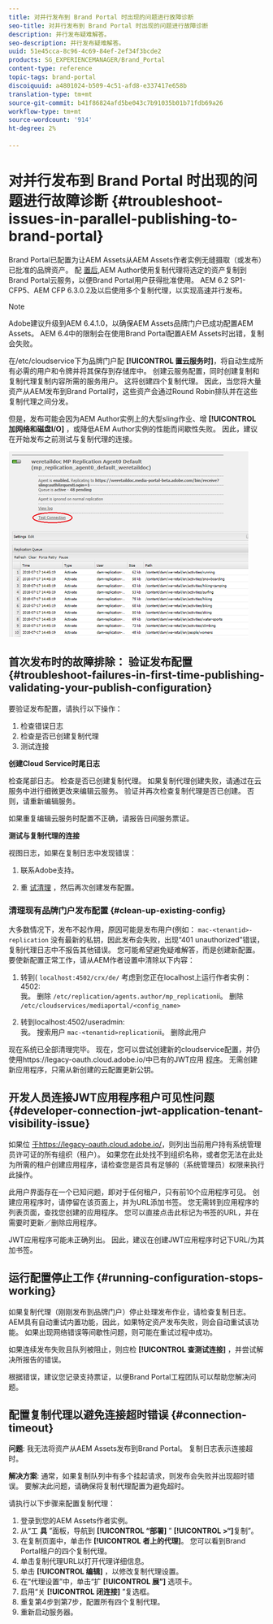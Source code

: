 ```yaml
---
title: 对并行发布到 Brand Portal 时出现的问题进行故障诊断
seo-title: 对并行发布到 Brand Portal 时出现的问题进行故障诊断
description: 并行发布疑难解答。
seo-description: 并行发布疑难解答。
uuid: 51e45cca-8c96-4c69-84ef-2ef34f3bcde2
products: SG_EXPERIENCEMANAGER/Brand_Portal
content-type: reference
topic-tags: brand-portal
discoiquuid: a4801024-b509-4c51-afd8-e337417e658b
translation-type: tm+mt
source-git-commit: b41f86824afd5be043c7b91035b01b71fdb69a26
workflow-type: tm+mt
source-wordcount: '914'
ht-degree: 2%

---
```



# 对并行发布到 Brand Portal 时出现的问题进行故障诊断 {#troubleshoot-issues-in-parallel-publishing-to-brand-portal}

Brand Portal已配置为让AEM Assets从AEM Assets作者实例无缝摄取（或发布）已批准的品牌资产。 配 [置后](../using/configure-aem-assets-with-brand-portal.md),AEM Author使用复制代理将选定的资产复制到Brand Portal云服务，以便Brand Portal用户获得批准使用。 AEM 6.2 SP1-CFP5、AEM CFP 6.3.0.2及以后使用多个复制代理，以实现高速并行发布。

>[!NOTE]
>
>Adobe建议升级到AEM 6.4.1.0，以确保AEM Assets品牌门户已成功配置AEM Assets。 AEM 6.4中的限制会在使用Brand Portal配置AEM Assets时出错，复制会失败。

在/etc/cloudservice下为品牌门户配 **[!UICONTROL 置云服务时]**，将自动生成所有必需的用户和令牌并将其保存到存储库中。 创建云服务配置，同时创建复制和复制代理复制内容所需的服务用户。 这将创建四个复制代理。 因此，当您将大量资产从AEM发布到Brand Portal时，这些资产会通过Round Robin排队并在这些复制代理之间分发。

但是，发布可能会因为AEM Author实例上的大型sling作业、增 **[!UICONTROL 加网络和磁盘I/O]** ，或降低AEM Author实例的性能而间歇性失败。 因此，建议在开始发布之前测试与复制代理的连接。

![](assets/test-connection.png)

## 首次发布时的故障排除： 验证发布配置 {#troubleshoot-failures-in-first-time-publishing-validating-your-publish-configuration}

要验证发布配置，请执行以下操作：

1. 检查错误日志
1. 检查是否已创建复制代理
1. 测试连接

**创建Cloud Service时尾日志**

检查尾部日志。 检查是否已创建复制代理。 如果复制代理创建失败，请通过在云服务中进行细微更改来编辑云服务。 验证并再次检查复制代理是否已创建。 否则，请重新编辑服务。

如果重复编辑云服务时配置不正确，请报告日间服务票证。

**测试与复制代理的连接**

视图日志，如果在复制日志中发现错误：

1. 联系Adobe支持。

1. 重 [试清理](../using/troubleshoot-parallel-publishing.md#clean-up-existing-config) ，然后再次创建发布配置。

<!--
Comment Type: remark
Last Modified By: Mini Gulati (mgulati)
Last Modified Date: 2018-06-21T22:56:21.256-0400
<p>?? check and compare public key. At times public key is different</p>
<p>?? another thing to check in /useradmin</p>
-->

### 清理现有品牌门户发布配置 {#clean-up-existing-config}

大多数情况下，发布不起作用，原因可能是发布用户(例如： `mac-<tenantid>-replication` 没有最新的私钥，因此发布会失败，出现“401 unauthorized”错误，复制代理日志中不报告其他错误。 您可能希望避免疑难解答，而是创建新配置。 要使新配置正常工作，请从AEM作者设置中清除以下内容：

1. 转到( `localhost:4502/crx/de/` 考虑到您正在localhost上运行作者实例：4502:\
   我。 删除 `/etc/replication/agents.author/mp_replication`ii。 删除 
`/etc/cloudservices/mediaportal/<config_name>`

1. 转到localhost:4502/useradmin:\
   我。 搜索用户 `mac-<tenantid>replication`ii。 删除此用户

现在系统已全部清理完毕。 现在，您可以尝试创建新的cloudservice配置，并仍使用https://legacy-oauth.cloud.adobe.io/中已有的JWT应用 [程序](https://legacy-oauth.cloud.adobe.io/)。 无需创建新应用程序，只需从新创建的云配置更新公钥。

## 开发人员连接JWT应用程序租户可见性问题 {#developer-connection-jwt-application-tenant-visibility-issue}

如果位 [于https://legacy-oauth.cloud.adobe.io/](https://legacy-oauth.cloud.adobe.io/)，则列出当前用户持有系统管理员许可证的所有组织（租户）。 如果您在此处找不到组织名称，或者您无法在此处为所需的租户创建应用程序，请检查您是否具有足够的（系统管理员）权限来执行此操作。

此用户界面存在一个已知问题，即对于任何租户，只有前10个应用程序可见。 创建应用程序时，请停留在该页面上，并为URL添加书签。 您无需转到应用程序的列表页面，查找您创建的应用程序。 您可以直接点击此标记为书签的URL，并在需要时更新／删除应用程序。

JWT应用程序可能未正确列出。 因此，建议在创建JWT应用程序时记下URL/为其加书签。

## 运行配置停止工作 {#running-configuration-stops-working}

<!--
Comment Type: draft

<p>If the running configuration stops working, either of the following two possibilities
<g class="gr_ gr_15 gr-alert gr_gramm gr_inline_cards gr_run_anim Grammar multiReplace" data-gr-id="15" id="15" style="font-size: 12px;">
are
</g> there:</p>
<p>1.
<g class="gr_ gr_14 gr-alert gr_gramm gr_inline_cards gr_run_anim Grammar only-ins doubleReplace replaceWithoutSep" data-gr-id="14" id="14">
Connection
</g> has failed, or</p>
<p>2. Publish has failed with permission to dam-replication-service denied, while connection has passed </p>
<p>If the connection has failed [1], the
<g class="gr_ gr_10 gr-alert gr_spell gr_inline_cards gr_run_anim ContextualSpelling ins-del multiReplace" data-gr-id="10" id="10">
fail safe
</g> way to fix it is to <a href="../using/troubleshoot-parallel-publishing.md#main-pars-header-1664955658">clean up</a> the existing Brand Portal publish configuration and recreate a publish configuration. </p>
<p>However, if the
<g class="gr_ gr_18 gr-alert gr_spell gr_inline_cards gr_run_anim ContextualSpelling" data-gr-id="18" id="18">
publish
</g> has failed with
<g class="gr_ gr_16 gr-alert gr_gramm gr_inline_cards gr_run_anim Grammar only-ins doubleReplace replaceWithoutSep" data-gr-id="16" id="16">
permission
</g> denied to dam-replication-service, raise a support ticket.</p>
-->

如果复制代理（刚刚发布到品牌门户）停止处理发布作业，请检查复制日志。 AEM具有自动重试内置功能，因此，如果特定资产发布失败，则会自动重试该功能。 如果出现网络错误等间歇性问题，则可能在重试过程中成功。

如果连续发布失败且队列被阻止，则应检 **[!UICONTROL 查测试连接]** ，并尝试解决所报告的错误。

根据错误，建议您记录支持票证，以便Brand Portal工程团队可以帮助您解决问题。


## 配置复制代理以避免连接超时错误 {#connection-timeout}

**问题**: 我无法将资产从AEM Assets发布到Brand Portal。 复制日志表示连接超时。

**解决方案**: 通常，如果复制队列中有多个挂起请求，则发布会失败并出现超时错误。 要解决此问题，请确保将复制代理配置为避免超时。

请执行以下步骤来配置复制代理：
1. 登录到您的AEM Assets作者实例。
1. 从“工 **具** ”面板，导航到 **[!UICONTROL “部署]** ” **[!UICONTROL >“]**&#x200B;复制”。
1. 在复制页面中，单击作 **[!UICONTROL 者上的代理]**。 您可以看到Brand Portal租户的四个复制代理。
1. 单击复制代理URL以打开代理详细信息。
1. 单击 **[!UICONTROL 编辑]** ，以修改复制代理设置。
1. 在“代理设置”中，单击“扩 **[!UICONTROL 展”]** 选项卡。
1. 启用“关 **[!UICONTROL 闭连接]** ”复选框。
1. 重复第4步到第7步，配置所有四个复制代理。
1. 重新启动服务器。
